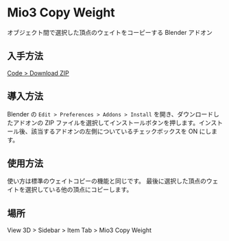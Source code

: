 # Mio3 Copy Weight

オブジェクト間で選択した頂点のウェイトをコーピーする Blender アドオン

## 入手方法

[Code > Download ZIP](https://github.com/mio3io/Mio3CopyWeight/archive/master.zip) 

## 導入方法

Blender の `Edit > Preferences > Addons > Install` を開き、ダウンロードしたアドオンの ZIP ファイルを選択してインストールボタンを押します。インストール後、該当するアドオンの左側についているチェックボックスを ON にします。

## 使用方法

使い方は標準のウェイトコピーの機能と同じです。
最後に選択した頂点のウェイトを選択している他の頂点にコピーします。

## 場所

View 3D > Sidebar > Item Tab > Mio3 Copy Weight
